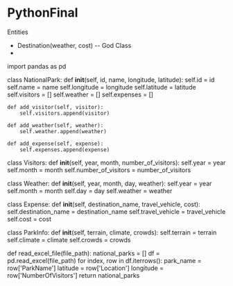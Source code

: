 # PythonFinal

Entities
- Destination(weather, cost) -- God Class
- 

import pandas as pd


class NationalPark:
    def __init__(self, id, name, longitude, latitude):
        self.id = id
        self.name = name
        self.longitude = longitude
        self.latitude = latitude
        self.visitors = []
        self.weather = []
        self.expenses = []

    def add_visitor(self, visitor):
        self.visitors.append(visitor)

    def add_weather(self, weather):
        self.weather.append(weather)

    def add_expense(self, expense):
        self.expenses.append(expense)




class Visitors:
    def __init__(self, year, month, number_of_visitors):
        self.year = year
        self.month = month
        self.number_of_visitors = number_of_visitors


class Weather:
    def __init__(self, year, month, day, weather):
        self.year = year
        self.month = month
        self.day = day
        self.weather = weather


class Expense:
    def __init__(self, destination_name, travel_vehicle, cost):
        self.destination_name = destination_name
        self.travel_vehicle = travel_vehicle
        self.cost = cost

class ParkInfo:
    def __init__(self, terrain, climate, crowds):
        self.terrain = terrain
        self.climate = climate
        self.crowds = crowds
        
        
        
        
def read_excel_file(file_path):
    national_parks = []
    df = pd.read_excel(file_path)
    for index, row in df.iterrows():
        park_name = row['ParkName']
        latitude = row['Location']
        longitude = row['NumberOfVisitors']
        return national_parks

